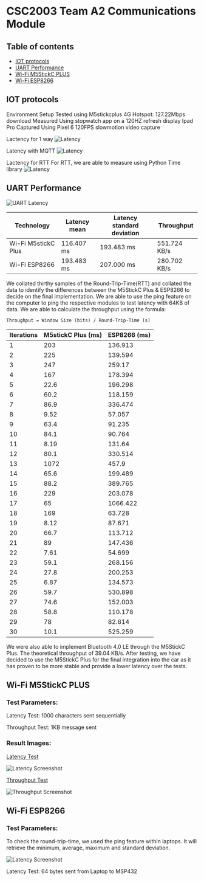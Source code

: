 # CSC2003 Team A2 Communications Module
## Table of contents
* [IOT protocols](#iot-protocols)
* [UART Performance](#uart-performance)
* [Wi-Fi M5StickC PLUS](#wi-fi-m5stickc-plus)
* [Wi-Fi ESP8266](#wi-fi-esp8266)


## IOT protocols
Environment Setup
Tested using M5stickcplus
4G Hotspot: 127.22Mbps download
Measured Using stopwatch app on a 120HZ refresh display Ipad Pro
Captured Using Pixel 6 120FPS slowmotion video capture

Lactency for 1 way
![Latency](./assets/protocol1way.png)

Latency with MQTT
![Latency](./assets/protocol1wayMQTT.png)

Lactency for RTT
For RTT, we are able to measure using Python Time library
![Latency](./assets/protocolRTT.png)

## UART Performance
![UART Latency](./assets/UARTwifiChart.png)

|Technology          |Latency mean     |Latency standard deviation|Throughput
|--------------------|-----------------|-----------|-|
|Wi-Fi M5stickC Plus |116.407 ms       |193.483 ms|551.724 KB/s|
|Wi-Fi ESP8266       |193.483 ms       |207.000 ms|280.702 KB/s|

We collated thirthy samples of the Round-Trip-Time(RTT) and collated the data to identify the differences between the M5StickC Plus & ESP8266 to decide on the final implementation. We are able to use the ping feature on the computer to ping the respective modules to test latency with 64KB of data. We are able to calculate the throughput using the formula: 

`Throughput = Window Size (bits) / Round-Trip-Time (s)`

|Iterations          |M5stickC Plus (ms)    |ESP8266 (ms) |
|--------------------|-----------------|-----------|
|1	|203	|136.913|
|2	|225	|139.594|
|3	|247	|259.17|
|4	|167	|178.394|
|5	|22.6	|196.298|
|6	|60.2	|118.159|
|7	|86.9	|336.474|
|8	|9.52	|57.057|
|9	|63.4	|91.235|
|10	|84.1	|90.764|
|11	|8.19	|131.64|
|12	|80.1	|330.514|
|13	|1072	|457.9|
|14	|65.6	|199.489|
|15	|88.2	|389.765|
|16	|229	|203.078|
|17	|65	|1066.422|
|18	|169	|63.728|
|19	|8.12	|87.671|
|20	|66.7	|113.712|
|21	|89	|147.436|
|22	|7.61	|54.699|
|23	|59.1	|268.156|
|24	|27.8	|200.253|
|25	|6.87	|134.573|
|26	|59.7	|530.898|
|27	|74.6	|152.003|
|28	|58.8	|110.178|
|29	|78	|82.614|
|30	|10.1|	525.259|

We were also able to implement Bluetooth 4.0 LE through the M5StickC Plus. The theoretical throughput of 39.04 KB/s. After testing, we have decided to use the M5StickC Plus for the final integration into the car as it has proven to be more stable and provide a lower latency over the tests.

## Wi-Fi M5StickC PLUS
### Test Parameters:
Latency Test: 1000 characters sent sequentially

Throughput Test: 1KB message sent

### Result Images:

<ins>Latency Test</ins>

![Latency Screenshot](./assets/ttermpro_m5_latency.png)

<ins>Throughput Test</ins>

![Throughput Screenshot](./assets/ttermpro_m5_throughput.png)

## Wi-Fi ESP8266
### Test Parameters:
To check the round-trip-time, we used the ping feature within laptops. It will retrieve the minimum, average, maximum and standard deviation.

![Latency Screenshot](./assets/espLatency.png)

Latency Test: 64 bytes sent from Laptop to MSP432
